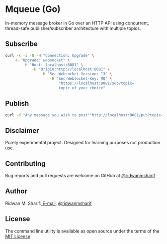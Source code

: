 # Mqueue (Go)

In-memory message broker in Go over an HTTP API using 
concurrent, thread-safe publisher/subscriber architecture
with multiple topics. 

## Subscribe
```sh
curl -k -i -N -H "Connection: Upgrade" \
    -H "Upgrade: websocket" \
        -H "Host: localhost:8081" \
            -H "Origin:http://localhost:8081" \
                -H "Sec-Websocket-Version: 13" \
                    -H "Sec-Websocket-Key: MQ" \
                        "https://localhost:8081/sub?topic=
                        topic_of_your_choice"
```

## Publish 
```sh 
curl -d "Any message you wish to post""http://localhost:8081/pub?topic=topic_of_your_choice"
```

## Disclaimer

Purely experimental project. Designed for learning purposes not production use.

## Contributing

Bug reports and pull requests are welcome on GitHub at [@ridwanmsharif](https://www.github.com/ridwanmsharif)

## Author

Ridwan M. Sharif:[ E-mail](ridwanmsharif@hotmail.com), [@ridwanmsharif](https://www.github.com/ridwanmsharif)

## License

The command line utility is available as open source under the terms of the [MIT License](https://opensource.org/licenses/MIT)

